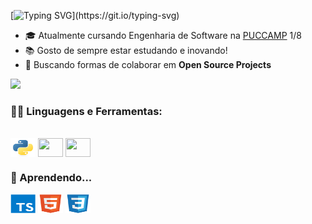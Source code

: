[![Typing SVG](https://readme-typing-svg.herokuapp.com?font=Fira+Code&pause=1000&color=26A69A&vCenter=true&random=false&width=435&lines=Hi!+I'm+Jean+Yuki+Kimura;)](https://git.io/typing-svg)
- 🎓 Atualmente cursando Engenharia de Software na [PUCCAMP](https://www.puc-campinas.edu.br/#) 1/8
- 📚 Gosto de sempre estar estudando e inovando!
- 👀 Buscando formas de colaborar em **Open Source Projects**

</div>
<img height="180em" src="https://github-readme-stats.vercel.app/api?username=JeanYuki148&show_icons=true&theme=dark&include_all_commits=true&count_private=true"/>

<h3>👨‍💻 Linguagens e Ferramentas:</h3>

<div style="display: inline_block"><br>
  <img align="center" height="30" width="40" src="https://raw.githubusercontent.com/devicons/devicon/master/icons/python/python-original.svg">
  <img align="center" height="30" width="40" src="https://cdn.jsdelivr.net/gh/devicons/devicon@latest/icons/cplusplus/cplusplus-original.svg">
  <img align="center" height="30" width="40" src="https://cdn.jsdelivr.net/gh/devicons/devicon@latest/icons/azuresqldatabase/azuresqldatabase-original.svg" />

<h3>📝 Aprendendo...</h3>
  <img align="center" height="30" width="40" src="https://raw.githubusercontent.com/devicons/devicon/master/icons/typescript/typescript-plain.svg">
  <img align="center" height="30" width="40" src="https://raw.githubusercontent.com/devicons/devicon/master/icons/html5/html5-original.svg">
  <img align="center" height="30" width="40" src="https://raw.githubusercontent.com/devicons/devicon/master/icons/css3/css3-original.svg">
          
  
</div>
